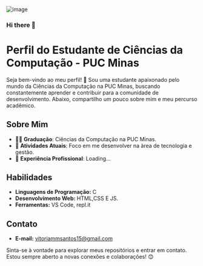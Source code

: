 
<img>![image](https://github.com/vitoriammsantos/vitoriammsantos/assets/161458503/3a8a8967-f931-46e9-8c8f-0b1ae02ec9c1)


### Hi there 👋

# Perfil do Estudante de Ciências da Computação - PUC Minas

Seja bem-vindo ao meu perfil! 👋 Sou uma estudante apaixonado pelo mundo da Ciências da Computação na PUC Minas, buscando constantemente aprender e contribuir para a comunidade de desenvolvimento. Abaixo, compartilho um pouco sobre mim e meu percurso acadêmico.

## Sobre Mim

- 👨‍🎓 **Graduação**: Ciências da Computação na PUC Minas.
- 🌱 **Atividades Atuais**: Foco em me desenvolver na àrea de tecnologia e gestão.
- 💼 **Experiência Profissional**: Loading...

## Habilidades

- **Linguagens de Programação:**  C
- **Desenvolvimento Web:** HTML,CSS E JS.
- **Ferramentas:** VS Code, repl.it


## Contato

- **E-mail:** vitoriammsantos15@gmail.com

Sinta-se à vontade para explorar meus repositórios e entrar em contato. Estou sempre aberto a novas conexões e colaborações! 😊
